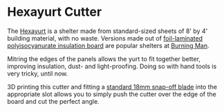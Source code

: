 # Hexayurt Cutter
The [Hexayurt](https://www.appropedia.org/Hexayurt_playa) is a shelter made from standard-sized sheets of 8' by 4' building material, with no waste. Versions made out of [foil-laminated polyisocyanurate insulation board](https://en.wikipedia.org/wiki/Polyisocyanurate) are popular shelters at [Burning Man](https://burningman.org).

Mitring the edges of the panels allows the yurt to fit together better, improving insulation, dust- and light-proofing. Doing so with hand tools is very tricky, until now.

3D printing this cutter and fitting a [standard 18mm snap-off blade](https://www.amazon.com/s?k=18mm+snap+off+blade&crid=1X0J38O0XKV1W&sprefix=18mm+snap%2Caps%2C228&ref=nb_sb_ss_i_3_9) into the appropriate slot allows you to simply push the cutter over the edge of the board and cut the perfect angle.
